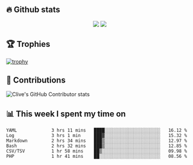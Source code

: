 ## &#128293; Github stats

<!-- GitHub Readme Streak Stats - https://github.com/DenverCoder1/github-readme-streak-stats -->
<p align="center">

<picture>
  <source 
    srcset="https://github-readme-stats.vercel.app/api?username=clivewalkden&count_private=true&show_icons=true&theme=darcula"
    media="(prefers-color-scheme: dark)"
  />
  <source
    srcset="https://github-readme-stats.vercel.app/api?username=clivewalkden&count_private=true&show_icons=true&theme=calm"
    media="(prefers-color-scheme: light), (prefers-color-scheme: no-preference)"
  />
  <img src="https://github-readme-stats.vercel.app/api?username=clivewalkden&count_private=true&show_icons=true&theme=darcula" />
</picture>

<a href="https://git.io/streak-stats" target="_blank">
  <img src="http://github-readme-streak-stats.herokuapp.com?user=clivewalkden&theme=darcula&date_format=j%20M%5B%20Y%5D" />
</a>

</p>

## &#127942; Trophies
[![trophy](https://github-profile-trophy.vercel.app/?username=clivewalkden&theme=onedark)](https://github.com/clivewalkden/github-profile-trophy)

## &#129309; Contributions
![Clive's GitHub Contributor stats](https://github-contributor-stats.vercel.app/api?username=clivewalkden)

## &#128202; This week I spent my time on
<!--START_SECTION:waka-->

```text
YAML             3 hrs 11 mins   ████░░░░░░░░░░░░░░░░░░░░░   16.12 %
Log              3 hrs 1 min     ███▓░░░░░░░░░░░░░░░░░░░░░   15.32 %
Markdown         2 hrs 34 mins   ███▒░░░░░░░░░░░░░░░░░░░░░   12.97 %
Bash             2 hrs 32 mins   ███▒░░░░░░░░░░░░░░░░░░░░░   12.85 %
CSV/TSV          1 hr 58 mins    ██▒░░░░░░░░░░░░░░░░░░░░░░   09.98 %
PHP              1 hr 41 mins    ██░░░░░░░░░░░░░░░░░░░░░░░   08.56 %
```

<!--END_SECTION:waka-->
